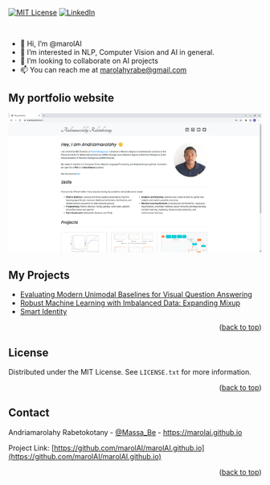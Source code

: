 <div id="top"></div>

[![MIT License][license-shield]][license-url]
[![LinkedIn][linkedin-shield]][linkedin-url]

<br />

- 👋 Hi, I’m @marolAI
- 👀 I’m interested in NLP, Computer Vision and AI in general.
- 💞️ I’m looking to collaborate on AI projects
- 📫 You can reach me at [marolahyrabe@gmail.com](mailto:marolahyrabe@gmail.com)


<!-- ABOUT THE PROJECT -->
## My portfolio website

[![Product Name Screen Shot][product-screenshot]](https://marolai.github.io/)


## My Projects


* [Evaluating Modern Unimodal Baselines for Visual Question Answering](https://github.com/marolAI/VQA-BERT)
* [Robust Machine Learning with Imbalanced Data: Expanding Mixup](https://github.com/marolAI/Expanding-Mixup)
* [Smart Identity](https://github.com/marolAI/Smart-Identity)


<p align="right">(<a href="#top">back to top</a>)</p>


<!-- LICENSE -->
## License

Distributed under the MIT License. See `LICENSE.txt` for more information.

<p align="right">(<a href="#top">back to top</a>)</p>



<!-- CONTACT -->
## Contact

Andriamarolahy Rabetokotany - [@Massa_Be](https://https://twitter.com/Massa_Be) - https://marolai.github.io

Project Link: [https://github.com/marolAI/marolAI.github.io](https://github.com/marolAI/marolAI.github.io)

<p align="right">(<a href="#top">back to top</a>)</p>



[license-shield]: https://img.shields.io/github/license/othneildrew/Best-README-Template.svg?style=for-the-badge
[license-url]: https://github.com/marolAI/marolAI.github.io/blob/main/LICENSE
[linkedin-shield]: https://img.shields.io/badge/-LinkedIn-black.svg?style=for-the-badge&logo=linkedin&colorB=555
[linkedin-url]: https://linkedin.com/in/othneildrew
[product-screenshot]: img/screenshot.png

